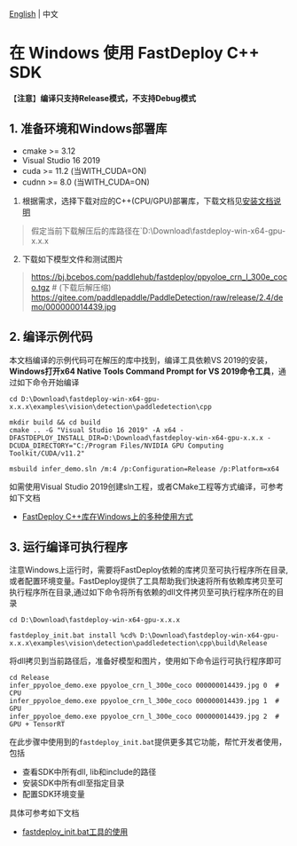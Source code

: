 [English](../../en/faq/use_sdk_on_windows.md) | 中文

# 在 Windows 使用 FastDeploy C++ SDK

【**注意**】**编译只支持Release模式，不支持Debug模式**

## 1. 准备环境和Windows部署库
<div id="Environment"></div>  

- cmake >= 3.12
- Visual Studio 16 2019
- cuda >= 11.2 (当WITH_CUDA=ON)
- cudnn >= 8.0 (当WITH_CUDA=ON)


1. 根据需求，选择下载对应的C++(CPU/GPU)部署库，下载文档见[安装文档说明](../build_and_install)
> 假定当前下载解压后的库路径在`D:\Download\fastdeploy-win-x64-gpu-x.x.x
2. 下载如下模型文件和测试图片
> https://bj.bcebos.com/paddlehub/fastdeploy/ppyoloe_crn_l_300e_coco.tgz # (下载后解压缩)
> https://gitee.com/paddlepaddle/PaddleDetection/raw/release/2.4/demo/000000014439.jpg

## 2. 编译示例代码

本文档编译的示例代码可在解压的库中找到，编译工具依赖VS 2019的安装，**Windows打开x64 Native Tools Command Prompt for VS 2019命令工具**，通过如下命令开始编译

```shell
cd D:\Download\fastdeploy-win-x64-gpu-x.x.x\examples\vision\detection\paddledetection\cpp

mkdir build && cd build
cmake .. -G "Visual Studio 16 2019" -A x64 -DFASTDEPLOY_INSTALL_DIR=D:\Download\fastdeploy-win-x64-gpu-x.x.x -DCUDA_DIRECTORY="C:/Program Files/NVIDIA GPU Computing Toolkit/CUDA/v11.2"

msbuild infer_demo.sln /m:4 /p:Configuration=Release /p:Platform=x64
```

如需使用Visual Studio 2019创建sln工程，或者CMake工程等方式编译，可参考如下文档
- [FastDeploy C++库在Windows上的多种使用方式](./use_sdk_on_windows_build.md)

## 3. 运行编译可执行程序

注意Windows上运行时，需要将FastDeploy依赖的库拷贝至可执行程序所在目录, 或者配置环境变量。FastDeploy提供了工具帮助我们快速将所有依赖库拷贝至可执行程序所在目录,通过如下命令将所有依赖的dll文件拷贝至可执行程序所在的目录
```shell
cd D:\Download\fastdeploy-win-x64-gpu-x.x.x

fastdeploy_init.bat install %cd% D:\Download\fastdeploy-win-x64-gpu-x.x.x\examples\vision\detection\paddledetection\cpp\build\Release
```

将dll拷贝到当前路径后，准备好模型和图片，使用如下命令运行可执行程序即可
```shell
cd Release
infer_ppyoloe_demo.exe ppyoloe_crn_l_300e_coco 000000014439.jpg 0  # CPU
infer_ppyoloe_demo.exe ppyoloe_crn_l_300e_coco 000000014439.jpg 1  # GPU
infer_ppyoloe_demo.exe ppyoloe_crn_l_300e_coco 000000014439.jpg 2  # GPU + TensorRT
```

在此步骤中使用到的`fastdeploy_init.bat`提供更多其它功能，帮忙开发者使用，包括
- 查看SDK中所有dll, lib和include的路径
- 安装SDK中所有dll至指定目录
- 配置SDK环境变量

具体可参考如下文档
- [fastdeploy_init.bat工具的使用](./usage_of_fastdeploy_init_bat.md)
